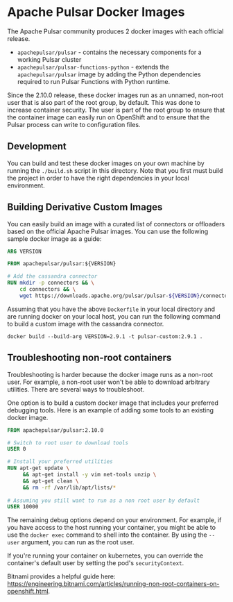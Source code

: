 <!--

    Licensed to the Apache Software Foundation (ASF) under one
    or more contributor license agreements.  See the NOTICE file
    distributed with this work for additional information
    regarding copyright ownership.  The ASF licenses this file
    to you under the Apache License, Version 2.0 (the
    "License"); you may not use this file except in compliance
    with the License.  You may obtain a copy of the License at

      http://www.apache.org/licenses/LICENSE-2.0

    Unless required by applicable law or agreed to in writing,
    software distributed under the License is distributed on an
    "AS IS" BASIS, WITHOUT WARRANTIES OR CONDITIONS OF ANY
    KIND, either express or implied.  See the License for the
    specific language governing permissions and limitations
    under the License.

-->

# Apache Pulsar Docker Images

The Apache Pulsar community produces 2 docker images with each official release.

* `apachepulsar/pulsar` - contains the necessary components for a working Pulsar cluster
* `apachepulsar/pulsar-functions-python` - extends the `apachepulsar/pulsar` image by adding the Python
   dependencies required to run Pulsar Functions with Python runtime. 

Since the 2.10.0 release, these docker images run as an unnamed, non-root user that is also part of the root group, by
default. This was done to increase container security. The user is part of the root group to ensure that the container
image can easily run on OpenShift and to ensure that the Pulsar process can write to configuration files.

## Development

You can build and test these docker images on your own machine by running the `./build.sh` script in this directory.
Note that you first must build the project in order to have the right dependencies in your local environment.

## Building Derivative Custom Images

You can easily build an image with a curated list of connectors or offloaders based on the official Apache Pulsar
images. You can use the following sample docker image as a guide:

```Dockerfile
ARG VERSION

FROM apachepulsar/pulsar:${VERSION}

# Add the cassandra connector
RUN mkdir -p connectors && \
    cd connectors && \
    wget https://downloads.apache.org/pulsar/pulsar-${VERSION}/connectors/pulsar-io-cassandra-${VERSION}.nar 
```

Assuming that you have the above `Dockerfile` in your local directory and are running docker on your local host, you can
run the following command to build a custom image with the cassandra connector.

```shell
docker build --build-arg VERSION=2.9.1 -t pulsar-custom:2.9.1 .
```

## Troubleshooting non-root containers

Troubleshooting is harder because the docker image runs as a non-root user. For example, a non-root user won't be able
to download arbitrary utilities. There are several ways to troubleshoot.

One option is to build a custom docker image that includes your preferred debugging tools. Here is an example of adding
some tools to an existing docker image.

```Dockerfile
FROM apachepulsar/pulsar:2.10.0

# Switch to root user to download tools
USER 0

# Install your preferred utilities
RUN apt-get update \
     && apt-get install -y vim net-tools unzip \
     && apt-get clean \
     && rm -rf /var/lib/apt/lists/*
     
# Assuming you still want to run as a non root user by default
USER 10000
```

The remaining debug options depend on your environment. For example, if you have access to the host running your
container, you might be able to use the `docker exec` command to shell into the container. By using the `--user`
argument, you can run as the root user.

If you're running your container on kubernetes, you can override the container's default user by setting the pod's
`securityContext`.

Bitnami provides a helpful guide here: https://engineering.bitnami.com/articles/running-non-root-containers-on-openshift.html.